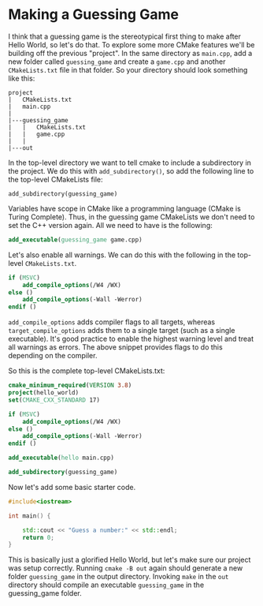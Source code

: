 # Making a Guessing Game

I think that a guessing game is the stereotypical first thing to make after Hello World, so let's do that. 
To explore some more CMake features we'll be building off the previous "project". 
In the same directory as `main.cpp`, add a new folder called `guessing_game` and create a `game.cpp` and another `CMakeLists.txt` file in that folder. 
So your directory should look something like this:

```
project
|   CMakeLists.txt
|   main.cpp
|
|---guessing_game
|   |   CMakeLists.txt
|   |   game.cpp
|   |
|---out

```

In the top-level directory we want to tell cmake to include a subdirectory in the project. 
We do this with `add_subdirectory()`, so add the following line to the top-level CMakeLists file:

`add_subdirectory(guessing_game)`

Variables have scope in CMake like a programming language (CMake is Turing Complete).
Thus, in the guessing game CMakeLists we don't need to set the C++ version again. All we need to have is the following:

```cmake
add_executable(guessing_game game.cpp)
```
Let's also enable all warnings. We can do this with the following in the top-level `CMakeLists.txt`.

```cmake
if (MSVC) 
    add_compile_options(/W4 /WX)
else ()
    add_compile_options(-Wall -Werror)
endif ()
```

`add_compile_options` adds compiler flags to all targets, whereas `target_compile_options` adds them to a single target (such as a single executable). 
It's good practice to enable the highest warning level and treat all warnings as errors. The above snippet provides flags to do this depending on the compiler.

So this is the complete top-level CMakeLists.txt:

```cmake
cmake_minimum_required(VERSION 3.8)
project(hello_world)
set(CMAKE_CXX_STANDARD 17)

if (MSVC)
    add_compile_options(/W4 /WX)
else ()
    add_compile_options(-Wall -Werror)
endif ()

add_executable(hello main.cpp)

add_subdirectory(guessing_game)
```


Now let's add some basic starter code.

```c++
#include<iostream>

int main() {

    std::cout << "Guess a number:" << std::endl;
    return 0;
}
```

This is basically just a glorified Hello World, but let's make sure our project was setup correctly. 
Running `cmake -B out` again should generate a new folder `guessing_game` in the output directory.
Invoking `make` in the `out` directory should compile an executable `guessing_game` in the guessing_game folder.